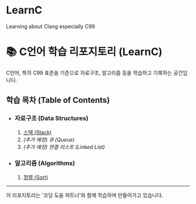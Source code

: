 # LearnC
Learning about Clang especially C99

# 📚 C언어 학습 리포지토리 (LearnC)

C언어, 특히 C99 표준을 기준으로 자료구조, 알고리즘 등을 학습하고 기록하는 공간입니다.

## 학습 목차 (Table of Contents)

-   ### 자료구조 (Data Structures)
    1.  [스택 (Stack)](./stack/stack_notes.md)
    2.  *(추가 예정) 큐 (Queue)*
    3.  *(추가 예정) 연결 리스트 (Linked List)*

-   ### 알고리즘 (Algorithms)
    1.  [정렬 (Sort)](./Sort)

---

이 리포지토리는 '코딩 도움 파트너'와 함께 학습하며 만들어가고 있습니다.
